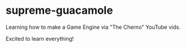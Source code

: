 # supreme-guacamole
Learning how to make a Game Engine via "The Cherno" YouTube vids.

Excited to learn everything! 

